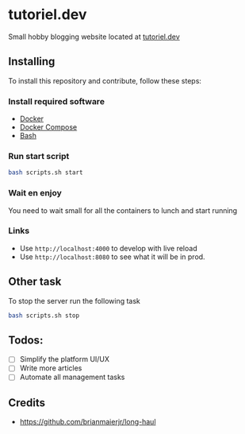 # tutoriel.dev
Small hobby blogging website located at [tutoriel.dev](https://tutoriel.dev)

## Installing
To install this repository and contribute, follow these steps:

### Install required software
* [Docker](https://www.docker.com/)
* [Docker Compose](https://docs.docker.com/compose/)
* [Bash](https://www.gnu.org/software/bash/)

### Run start script
```bash
bash scripts.sh start
```

### Wait en enjoy
You need to wait small for all the containers to lunch and start running

### Links
* Use `http://localhost:4000` to develop with live reload
* Use `http://localhost:8080` to see what it will be in prod.

## Other task
To stop the server run the following task
```bash 
bash scripts.sh stop
```

## Todos:
- [ ] Simplify the platform UI/UX
- [ ] Write more articles
- [ ] Automate all management tasks

## Credits
* https://github.com/brianmaierjr/long-haul
